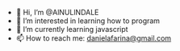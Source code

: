 - 👋 Hi, I’m @AlNULlNDALE
- 👀 I’m interested in learning how to program
- 🌱 I’m currently learning javascript
- 📫 How to reach me: danielafarina@gmail.com

<!---
AlNULlNDALE/AlNULlNDALE is a ✨ special ✨ repository because its `README.md` (this file) appears on your GitHub profile.
You can click the Preview link to take a look at your changes.
--->
